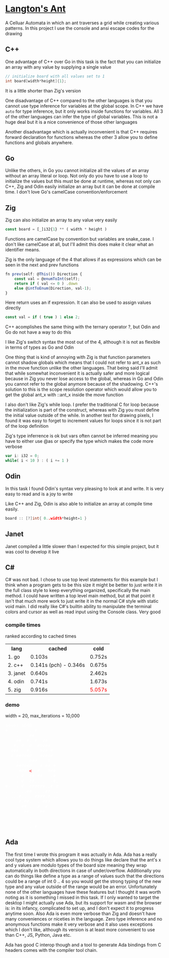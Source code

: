 # [Langton's Ant](https://en.wikipedia.org/wiki/Langton's_ant)
A Celluar Automata  in which an ant traverses a grid while creating various patterns. In this project I use the console and ansi escape codes for the drawing

## C++
One advantage of C++ over Go in this task is the fact that you can initialize an array with any value by supplying a single value
```c++
// initialize board with all values set to 1
int board[width*height]{1};
```
It is a little shorter than Zig's version

One disadvantage of C++ compared to the other languages is that you cannot use type inference for variables at the global scope. In C++ we have `auto` for type inference, but it only works inside functions for variables. All 3 of the other languages can infer the type of global variables. This is not a huge deal but it is a nice convenience of those other languages

Another disadvantage which is actually inconvenient is that C++ requires forward declaration for functions whereas the other 3 allow you to define functions and globals anywhere. 
## Go
Unlike the others, in Go you cannot initialize all the values of an array without an array literal or loop. Not only do you have to use a loop to initialize the values but this must be done at runtime, whereas not only can C++, Zig and Odin easily initialize an array but it can be done at compile time. I don't love Go's camelCase convention/enforcement
## Zig
Zig can also initialize an array to any value very easily
```js
const board = [_]i32{1} ** ( width * height )
```
Functions are camelCase by convention but variables are snake_case. I don't like camelCase at all, but I'll admit this does make it clear what an identifier means.

Zig is the only language of the 4 that allows if as expressions which can be seen in the next and prev functions
```js
fn prev(self: @This()) Direction {
    const val = @enumToInt(self);
    return if ( val <= 0 ) .down
    else @intToEnum(Direction, val-1);
}
```
Here return uses an if expression. It can also be used to assign values directly
```js
const val = if ( true ) 1 else 2;
```
C++ acomplishes the same thing with the ternary operator ?, but Odin and Go do not have a way to do this

I like Zig's switch syntax the most out of the 4, although it is not as flexible in terms of types as Go and Odin
 
One thing that is kind of annoying with Zig is that function parameters cannot shadow globals which means that I could not refer to ant_x as such in the move function unlike the other languages. That being said I'll admit that while somewhat inconvenient it is actually safer and more logical because in Zig you never lose access to the global, whereas in Go and Odin you cannot refer to the global anymore because of the shadowing. C++'s solution to this is the scope resolution operator which would allow you to get the global ant_x with ::ant_x inside the move function

I also don't like Zig's while loop. I prefer the traditional C for loop because the initialization is part of the construct, whereas with Zig you must define the initial value outside of the while. In another test for drawing pixels, I found it was easy to forget to increment values for loops since it is not part of the loop definition

Zig's type inferrence is ok but vars often cannot be inferred meaning you have to either use @as or specify the type which makes the code more verbose
```js
var i: i32 = 0;
while( i < 10 ) : ( i += 1 )
```
## Odin
In this task I found Odin's syntax very pleasing to look at and write. It is very easy to read and is a joy to write 

Like C++ and Zig, Odin is also able to initialize an array at compile time easily.
```go
board :: [?]int{ 0..width*height=1 }
```
## Janet
Janet compiled a little slower than I expected for this simple project, but it was cool to develop it live
## C#
C# was not bad. I chose to use top level statements for this example but I think when a program gets to be this size it might be better to just write it in the full class style to keep everything organized, specifically the main method. I could have written a top level main method, but at that point it isn't that much more work to just write it in the normal C# style with static void main. I did really like C#'s builtin ability to manipulate the terminal colors and cursor as well as read input using the Console class. Very good
### compile times
ranked according to cached times
<table>
    <th>lang</th>
    <th>cached</th>
    <th>cold</th>
    <tr>
        <td>1. go</td> 
        <td>0.103s</td>
        <td>0.752s</td>
    </tr>
    <tr>
        <td>2. c++</td> 
        <td> 0.141s (pch) - 0.346s</td>
        <td>0.675s</td>
    </tr>
    <tr>
        <td>3. janet</td> 
        <td>0.640s</td>
        <td>2.462s</td>
    </tr>
    <tr>
        <td>4. odin</td> 
        <td>0.741s</td>
        <td>1.673s</td>
    </tr>
    <tr>
        <td>5. zig</td> 
        <td>0.916s</td>
        <td style="color:red">5.057s</td>
    </tr>
</table>

### demo
width = 20, max_iterations = 10,000
<pre style="color:white">
move: 4048
#..........#........
.........##.........
....##..#..#..##....
...#..#..#..#####...
..###...#....###.#..
..#.######...#####..
.........###....#...
....######...#.##.#.
.....####<span style="color:red"><</span>..#...###.
......#..##.##....#.
......#..##.......#.
#.....#..######..#.#
........##.....##...
.....#.....####.#...
.....#.##.....###...
......##....#..#....
.......##....##.....
....................
....................
...........#........
</pre>

## Ada
The first time I wrote this program it was actually in Ada. Ada has a really cool type system which allows you to do things like declare that the ant's x and y values are modulo types of the board size meaning they wrap automatically in both directions in case of under/overflow. Additionally you can do things like define a type as a range of values such that the directions could be a range of int 0 .. 4 so you would get the strong typing of the new type and any value outside of the range would be an error. Unfortunately none of the other languages have these features but I thought it was worth noting as it is something I missed in this task. If I only wanted to target the desktop I might actually use Ada, but its support for wasm and the browser is: in its infancy, complicated to set up, and I don't expect it to progress anytime soon. Also Ada is even more verbose than Zig and doesn't have many conveniences or niceties in the language. Zero type inference and no anonymous functions make it very verbose and it also uses exceptions which I don't like, although its version is at least more convenient to use than C++, JS, Python, Java etc.

Ada has good C interop though and a tool to generate Ada bindings from C headers comes with the compiler tool chain. 

